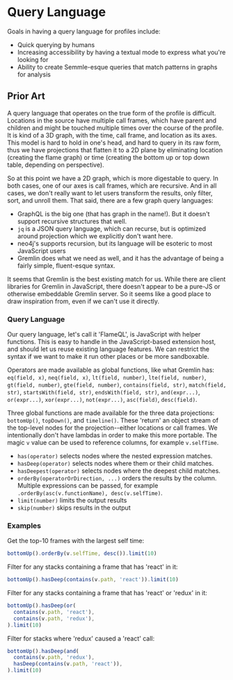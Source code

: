 # Query Language

Goals in having a query language for profiles include:

- Quick querying by humans
- Increasing accessibility by having a textual mode to express what you're looking for
- Ability to create Semmle-esque queries that match patterns in graphs for analysis

## Prior Art

A query language that operates on the true form of the profile is difficult. Locations in the source have multiple call frames, which have parent and children and might be touched multiple times over the course of the profile. It is kind of a 3D graph, with the time, call frame, and location as its axes. This model is hard to hold in one's head, and hard to query in its raw form, thus we have projections that flatten it to a 2D plane by eliminating location (creating the flame graph) or time (creating the bottom up or top down table, depending on perspective).

So at this point we have a 2D graph, which is more digestable to query. In both cases, one of our axes is call frames, which are recursive. And in all cases, we don't really want to let users transform the results, only filter, sort, and unroll them. That said, there are a few graph query languages:

- GraphQL is the big one (that has graph in the name!). But it doesn't support recursive structures that well.
- `jq` is a JSON query language, which can recurse, but is optimized around projection which we explicitly don't want here.
- neo4j's supports recursion, but its language will be esoteric to most JavaScript users
- Gremlin does what we need as well, and it has the advantage of being a fairly simple, fluent-esque syntax.

It seems that Gremlin is the best existing match for us. While there are client libraries for Gremlin in JavaScript, there doesn't appear to be a pure-JS or otherwise embeddable Gremlin server. So it seems like a good place to draw inspiration from, even if we can't use it directly.

### Query Language

Our query language, let's call it 'FlameQL', is JavaScript with helper functions. This is easy to handle in the JavaScript-based extension host, and should let us reuse existing language features. We can restrict the syntax if we want to make it run other places or be more sandboxable.

Operators are made available as global functions, like what Gremlin has: `eq(field, x)`, `neq(field, x)`, `lt(field, number)`, `lte(field, number)`, `gt(field, number)`, `gte(field, number)`, `contains(field, str)`, `match(field, str)`, `startsWith(field, str)`, `endsWith(field, str)`, `and(expr...)`, `or(expr...)`, `xor(expr...)`, `not(expr...)`, `asc(field)`, `desc(field)`.

Three global functions are made available for the three data projections: `bottomUp()`, `topDown()`, and `timeline()`. These 'return' an object stream of the top-level nodes for the projection--either locations or call frames. We intentionally don't have lambdas in order to make this more portable. The magic `v` value can be used to reference columns, for example `v.selfTime`.

- `has(operator)` selects nodes where the nested expression matches.
- `hasDeep(operator)` selects nodes where them or their child matches.
- `hasDeepest(operator)` selects nodes where the deepest child matches.
- `orderBy(operatorOrDirection, ...)` orders the results by the column. Multiple expressions can be passed, for example `.orderBy(asc(v.functionName), desc(v.selfTime)`.
- `limit(number)` limits the output results
- `skip(number)` skips results in the output

### Examples

Get the top-10 frames with the largest self time:

```js
bottomUp().orderBy(v.selfTime, desc()).limit(10)
```


Filter for any stacks containing a frame that has 'react' in it:

```js
bottomUp().hasDeep(contains(v.path, 'react')).limit(10)
```


Filter for any stacks containing a frame that has 'react' or 'redux' in it:

```js
bottomUp().hasDeep(or(
  contains(v.path, 'react'),
  contains(v.path, 'redux'),
).limit(10)
```

Filter for stacks where 'redux' caused a 'react' call:

```js
bottomUp().hasDeep(and(
  contains(v.path, 'redux'),
  hasDeep(contains(v.path, 'react')),
).limit(10)
```
